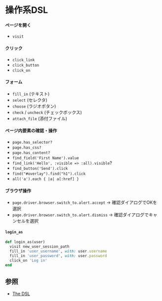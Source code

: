 # 操作系DSL
#### ページを開く
- `visit`

#### クリック
- `click_link`
- `click_button`
- `click_on`

#### フォーム
- `fill_in` (テキスト)
- `select` (セレクタ)
- `choose` (ラジオボタン)
- `check` / `uncheck` (チェックボックス)
- `attach_file` (添付ファイル)

#### ページ内要素の確認・操作
- `page.has_selector?`
- `page.has_css?`
- `page.has_content?`
- `find_field('First Name').value`
- `find_link('Hello', :visible => :all).visible`?
- `find_button('Send').click`
- `find("#overlay").find("h1").click`
- `all('a').each { |a| a[:href] }`

#### ブラウザ操作
- `page.driver.browser.switch_to.alert.accept` -> 確認ダイアログでOKを選択
- `page.driver.browser.switch_to.alert.dismiss` -> 確認ダイアログでキャンセルを選択

#### `login_as`

```ruby
def login_as(user)
  visit new_user_session_path
  fill_in 'user_username', with: user.username
  fill_in 'user_password', with: user.password
  click_on 'Log in'
end
```

## 参照
- [The DSL](https://github.com/teamcapybara/capybara#the-dsl)
